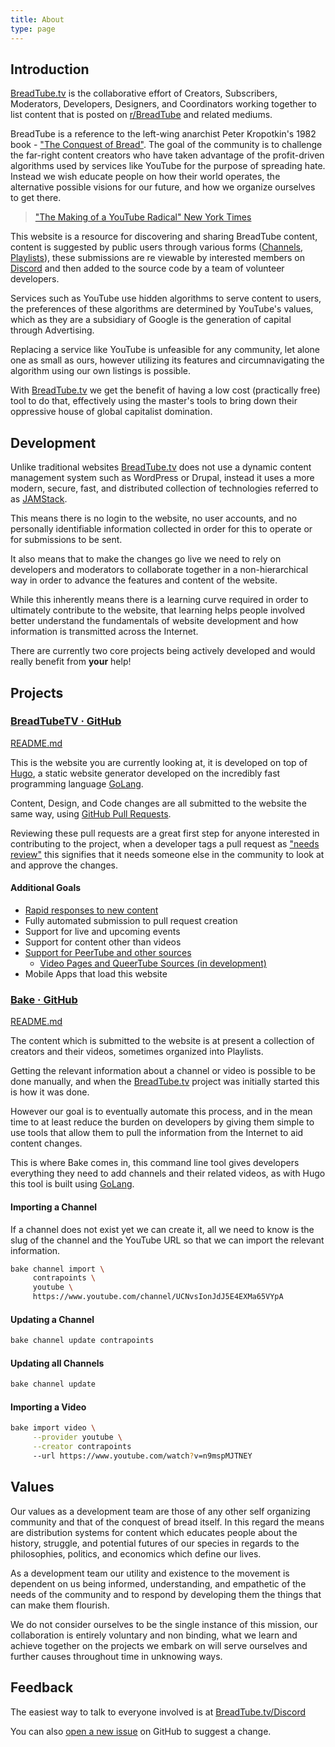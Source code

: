 ```yaml
---
title: About
type: page
---
```


## Introduction

[BreadTube.tv](/) is the collaborative effort of Creators, Subscribers, Moderators, Developers, Designers, and Coordinators working together to list content that is posted on [r/BreadTube](/reddit) and related mediums.

BreadTube is a reference to the left-wing anarchist Peter Kropotkin's 1982 book - ["The Conquest of Bread"](https://theanarchistlibrary.org/library/petr-kropotkin-the-conquest-of-bread). The goal of the community is to challenge the far-right content creators who have taken advantage of the profit-driven algorithms used by services like YouTube for the purpose of spreading hate. Instead we wish educate people on how their world operates, the alternative possible visions for our future, and how we organize ourselves to get there.

> ["The Making of a YouTube Radical" New York Times](https://www.nytimes.com/interactive/2019/06/08/technology/youtube-radical.html)

This website is a resource for discovering and sharing BreadTube content, content is suggested by public users through various forms ([Channels](/channels/new), [Playlists](/playlists/new)), these submissions are re viewable by interested members on [Discord](httsp://breadtube.tv/discord) and then added to the source code by a team of volunteer developers.

Services such as YouTube use hidden algorithms to serve content to users, the preferences of these algorithms are determined by YouTube's values, which as they are a subsidiary of Google is the generation of capital through Advertising.

Replacing a service like YouTube is unfeasible for any community, let alone one as small as ours, however utilizing its features and circumnavigating the algorithm using our own listings is possible.

With [BreadTube.tv](/) we get the benefit of having a low cost (practically free) tool to do that, effectively using the master's tools to bring down their oppressive house of global capitalist domination.

## Development

Unlike traditional websites [BreadTube.tv](/) does not use a dynamic content management system such as WordPress or Drupal, instead it uses a more modern, secure, fast, and distributed collection of technologies referred to as [JAMStack](https://jamstack.org/).

This means there is no login to the website, no user accounts, and no personally identifiable information collected in order for this to operate or for submissions to be sent.

It also means that to make the changes go live we need to rely on developers and moderators to collaborate together in a non-hierarchical way in order to advance the features and content of the website.

While this inherently means there is a learning curve required in order to ultimately contribute to the website, that learning helps people involved better understand the fundamentals of website development and how information is transmitted across the Internet.

There are currently two core projects being actively developed and would really benefit from **your** help!

## Projects

### [BreadTubeTV &middot; GitHub](https://github.com/breadtubetv/breadtubetv)

[README.md](https://github.com/breadtubetv/breadtubetv/blob/master/README.md)

This is the website you are currently looking at, it is developed on top of [Hugo](https://gohugo.io), a static website generator developed on the incredibly fast programming language [GoLang](https://golang.org).

Content, Design, and Code changes are all submitted to the website the same way, using [GitHub Pull Requests](https://help.github.com/en/articles/about-pull-requests).

Reviewing these pull requests are a great first step for anyone interested in contributing to the project, when a developer tags a pull request as ["needs review"](https://github.com/breadtubetv/breadtubetv/pulls?q=is%3Apr+is%3Aopen+label%3A%22needs+review%22) this signifies that it needs someone else in the community to look at and approve the changes.

#### Additional Goals

- [Rapid responses to new content](https://github.com/breadtubetv/breadtubetv/pull/282)
- Fully automated submission to pull request creation
- Support for live and upcoming events
- Support for content other than videos
- [Support for PeerTube and other sources](https://github.com/breadtubetv/breadtubetv/issues/23)
  - [Video Pages and QueerTube Sources (in development)](https://github.com/breadtubetv/breadtubetv/pull/198)
- Mobile Apps that load this website

### [Bake &middot; GitHub](https://github.com/breadtubetv/bake)

[README.md](https://github.com/breadtubetv/bake/blob/master/README.md)

The content which is submitted to the website is at present a collection of creators and their videos, sometimes organized into Playlists.

Getting the relevant information about a channel or video is possible to be done manually, and when the [BreadTube.tv](/) project was initially started this is how it was done.

However our goal is to eventually automate this process, and in the mean time to at least reduce the burden on developers by giving them simple to use tools that allow them to pull the information from the Internet to aid content changes.

This is where Bake comes in, this command line tool gives developers everything they need to add channels and their related videos, as with Hugo this tool is built using [GoLang](https://golang.org).

#### Importing a Channel

If a channel does not exist yet we can create it, all we need to know is the slug of the channel and the YouTube URL so that we can import the relevant information.


```bash
bake channel import \
     contrapoints \
     youtube \
     https://www.youtube.com/channel/UCNvsIonJdJ5E4EXMa65VYpA
```

#### Updating a Channel

```bash
bake channel update contrapoints
```

#### Updating all Channels

```bash
bake channel update
```

#### Importing a Video


```bash
bake import video \
     --provider youtube \
     --creator contrapoints
     --url https://www.youtube.com/watch?v=n9mspMJTNEY
```

## Values

Our values as a development team are those of any other self organizing community and that of the conquest of bread itself. In this regard the means are distribution systems for content which educates people about the history, struggle, and potential futures of our species in regards to the philosophies, politics, and economics which define our lives.

As a development team our utility and existence to the movement is dependent on us being informed, understanding, and empathetic of the needs of the community and to respond by developing them the things that can make them flourish.

We do not consider ourselves to be the single instance of this mission, our collaboration is entirely voluntary and non binding, what we learn and achieve together on the projects we embark on will serve ourselves and further causes throughout time in unknowing ways.

## Feedback

The easiest way to talk to everyone involved is at [BreadTube.tv/Discord](/discord)

You can also [open a new issue](/github/issues/new) on GitHub to suggest a change.
